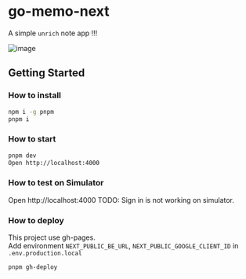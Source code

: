 # go-memo-next

A simple `unrich` note app !!!

![image](https://github.com/imki123/go-memo-next/assets/43270441/828aea82-0843-4a69-8612-0cb88be083c5)

## Getting Started

### How to install

```bash
npm i -g pnpm
pnpm i
```

### How to start

```bash
pnpm dev
Open http://localhost:4000
```

### How to test on Simulator

Open http://localhost:4000
TODO: Sign in is not working on simulator.

### How to deploy

This project use gh-pages.  
Add environment `NEXT_PUBLIC_BE_URL`, `NEXT_PUBLIC_GOOGLE_CLIENT_ID` in `.env.production.local`

```bash
pnpm gh-deploy
```
